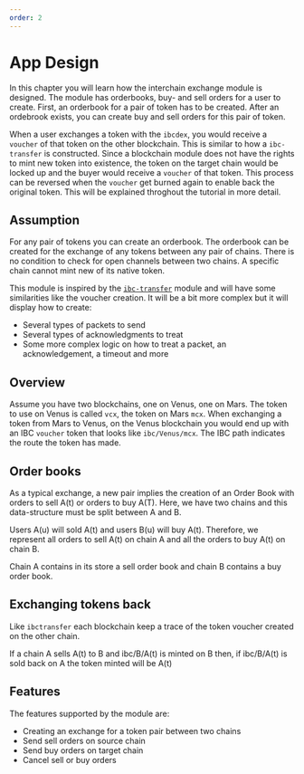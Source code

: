 ```yaml
---
order: 2
---
```


# App Design

In this chapter you will learn how the interchain exchange module is designed.
The module has orderbooks, buy- and sell orders for a user to create.
First, an orderbook for a pair of token has to be created.
After an ordebrook exists, you can create buy and sell orders for this pair of token.

When a user exchanges a token with the `ibcdex`, you would receive a `voucher` of that token on the other blockchain.
This is similar to how a `ibc-transfer` is constructed.
Since a blockchain module does not have the rights to mint new token into existence, the token on the target chain would be locked up and the buyer would receive a `voucher` of that token.
This process can be reversed when the `voucher` get burned again to enable back the original token. This will be explained throghout the tutorial in more detail.

## Assumption

For any pair of tokens you can create an orderbook. The orderbook can be created for the exchange of any tokens between any pair of chains. There is no condition to check for open channels between two chains.
A specific chain cannot mint new of its native token. 
<!-- The module is trustless, there is no condition to check when opening a channel between two chains. Any pair of tokens can be exchanged between any pair of chains. -->

This module is inspired by the [`ibc-transfer`](https://github.com/cosmos/cosmos-sdk/tree/v0.42.1/x/ibc/applications/transfer) module and will have some similarities like the voucher creation. It will be a bit more complex but it will display how to create:

- Several types of packets to send
- Several types of acknowledgments to treat
- Some more complex logic on how to treat a packet, an acknowledgement, a timeout and more

## Overview

Assume you have two blockchains, one on Venus, one on Mars. The token to use on Venus is called `vcx`, the token on Mars `mcx`. 
When exchanging a token from Mars to Venus, on the Venus blockchain you would end up with an IBC `voucher` token that looks like `ibc/Venus/mcx`. The IBC path indicates the route the token has made. 

<!-- 
A = Mars
B = Venus
- The source chain is named **Mars**
- The target chain is named **Venus**
- The token exchanged on chain Mars is named **MCX**
- The token exchanged on chain Venus is named **VCX**
- The token MCX sent to Venus is named **ibc/Venus/MCX** — *this is comparable to the voucher with `ibc-transfer`*
- The token B(t) sent to A is named **ibc/A/B(t)**
- The pair between A(t) and B(t) is named **A(t)/B(t)**
- An account on a chain A is named **A(u)**
- An account on a chain B is named **B(u)**
- The representation of an account from chain A on chain B is named **B/A(u)**
- The representation of an account from chain B on chain A is named **A/B(u)**


- The source chain is named **A**
- The target chain is named **B**
- The token exchanged on chain A is named **A(t)**
- The token exchanged on chain B is named **B(t)**
- The token A(t) sent to B is named **ibc/B/A(t)** — *this is comparable to the voucher with `ibc-transfer`*
- The token B(t) sent to A is named **ibc/A/B(t)**
- The pair between A(t) and B(t) is named **A(t)/B(t)**
- An account on a chain A is named **A(u)**
- An account on a chain B is named **B(u)**
- The representation of an account from chain A on chain B is named **B/A(u)**
- The representation of an account from chain B on chain A is named **A/B(u)**

Any account A(u) can open a new pair A(t)/B(t) if it doesn't exist yet. When created A(u) or B(u) will be able to sell A(t) at a price B(t) or to buy A(t) at the price B(t). **This is the token on the source chain that is traded with a price from the token on the target chain**. -->

## Order books

As a typical exchange, a new pair implies the creation of an Order Book with orders to sell A(t) or orders to buy A(T). Here, we have two chains and this data-structure must be split between A and B.

Users A(u) will sold A(t) and users B(u) will buy A(t). Therefore, we represent all orders to sell A(t) on chain A and all the orders to buy A(t) on chain B.

Chain A contains in its store a sell order book and chain B contains a buy order book.

## Exchanging tokens back

Like `ibctransfer` each blockchain keep a trace of the token voucher created on the other chain.

If a chain A sells A(t) to B and ibc/B/A(t) is minted on B then, if ibc/B/A(t) is sold back on A the token minted will be A(t)

## Features

The features supported by the module are:

- Creating an exchange for a token pair between two chains
- Send sell orders on source chain
- Send buy orders on target chain
- Cancel sell or buy orders